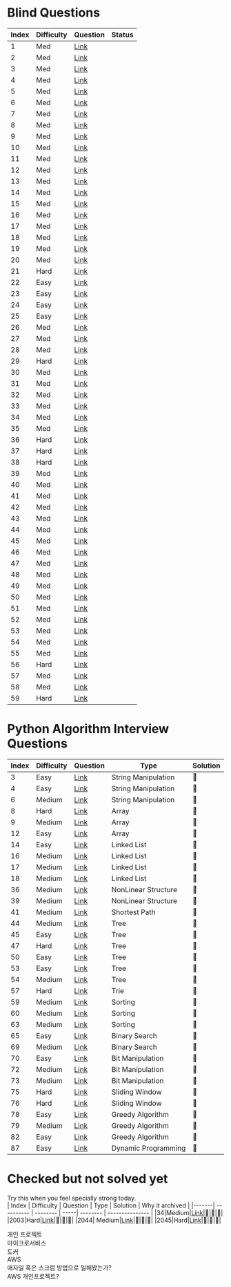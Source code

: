 # Blind Questions
| Index | Difficulty | Question | Status |
|-------| ---------- | -------- | -------- |
|  1  |   Med	| [Link](https://leetcode.com/problems/product-of-array-except-self/)| | 💭 |
|  2  |   Med	| [Link](https://leetcode.com/problems/maximum-product-subarray/)| | 💭 |
|  3  |   Med	| [Link](https://leetcode.com/problems/find-minimum-in-rotated-sorted-array/)| | 💭 |
|  4  |   Med	| [Link](https://leetcode.com/problems/search-in-rotated-sorted-array/)| | 💭 |
|  5  |   Med	| [Link](https://leetcode.com/problems/3sum/)| | 💭 |
|  6  |   Med	| [Link](https://leetcode.com/problems/container-with-most-water/)| | 💭 |
|  7  |   Med	| [Link](https://leetcode.com/problems/insert-interval/)| | 💭 |
|  8  |   Med	| [Link](https://leetcode.com/problems/merge-intervals/)| | 💭 |
|  9  |   Med	| [Link](https://leetcode.com/problems/non-overlapping-intervals/)| | 💭 |
|  10 |   Med	| [Link](https://leetcode.com/problems/meeting-rooms-ii/)| | 💭 |
|  11 |   Med	| [Link](https://leetcode.com/problems/set-matrix-zeroes/)| | 💭 |
|  12 |   Med	| [Link](https://leetcode.com/problems/spiral-matrix/)| | 💭 |
|  13 |   Med	| [Link](https://leetcode.com/problems/rotate-image/)| | 💭 |
|  14 |   Med	| [Link](https://leetcode.com/problems/word-search/)| | 💭 |
|  15 |   Med	| [Link](https://leetcode.com/problems/longest-substring-without-repeating-characters/)| | 💭 |
|  16 |   Med	| [Link](https://leetcode.com/problems/group-anagrams/)| | 💭 |
|  17 |   Med	| [Link](https://leetcode.com/problems/longest-palindromic-substring/)| | 💭 |
|  18 |   Med	| [Link](https://leetcode.com/problems/palindromic-substrings/)| | 💭 |
|  19 |   Med	| [Link](https://leetcode.com/problems/encode-and-decode-strings/)| | 💭 |
|  20 |   Med	| [Link](https://leetcode.com/problems/longest-repeating-character-replacement/)| | 💭 |
|  21 |   Hard	| [Link](https://leetcode.com/problems/minimum-window-substring/)| | 💭 |
|  22 |   Easy	| [Link](https://leetcode.com/problems/number-of-1-bits/)| | 💭 |
|  23 |   Easy	| [Link](https://leetcode.com/problems/counting-bits/)| | 💭 |
|  24 |   Easy	| [Link](https://leetcode.com/problems/missing-number/)| | 💭 |
|  25 |   Easy	| [Link](https://leetcode.com/problems/reverse-bits/)| | 💭 |
|  26 |   Med	| [Link](https://leetcode.com/problems/sum-of-two-integers/)| | 💭 |
|  27 |   Med	| [Link](https://leetcode.com/problems/remove-nth-node-from-end-of-list/)| | 💭 |
|  28 |   Med	| [Link](https://leetcode.com/problems/reorder-list/)| | 💭 |
|  29 |   Hard	| [Link](https://leetcode.com/problems/merge-k-sorted-lists/)| | 💭 |
|  30 |   Med	| [Link](https://leetcode.com/problems/binary-tree-level-order-traversal/)| | 💭 |
|  31 |   Med	| [Link](https://leetcode.com/problems/construct-binary-tree-from-preorder-and-inorder-traversal/)| | 💭 |
|  32 |   Med	| [Link](https://leetcode.com/problems/validate-binary-search-tree/)| | 💭 |
|  33 |   Med	| [Link](https://leetcode.com/problems/kth-smallest-element-in-a-bst/)| | 💭 |
|  34 |   Med	| [Link](https://leetcode.com/problems/implement-trie-prefix-tree/)| | 💭 |
|  35 |   Med	| [Link](https://leetcode.com/problems/add-and-search-word-data-structure-design/)| | 💭 |
|  36 |   Hard	| [Link](https://leetcode.com/problems/binary-tree-maximum-path-sum/)| | 💭 |
|  37 |   Hard	| [Link](https://leetcode.com/problems/serialize-and-deserialize-binary-tree/)| | 💭 |
|  38 |   Hard	| [Link](https://leetcode.com/problems/word-search-ii/)| | 💭 |
|  39 |   Med	| [Link](https://leetcode.com/problems/coin-change/)| | 💭 |
|  40 |   Med	| [Link](https://leetcode.com/problems/longest-increasing-subsequence/)| | 💭 |
|  41 |   Med	| [Link](https://leetcode.com/problems/longest-common-subsequence/)| | 💭 |
|  42 |   Med	| [Link](https://leetcode.com/problems/word-break/)| | 💭 |
|  43 |   Med	| [Link](https://leetcode.com/problems/combination-sum-iv/)| | 💭 |
|  44 |   Med	| [Link](https://leetcode.com/problems/house-robber/)| | 💭 |
|  45 |   Med	| [Link](https://leetcode.com/problems/house-robber-ii/)| | 💭 |
|  46 |   Med	| [Link](https://leetcode.com/problems/decode-ways/)| | 💭 |
|  47 |   Med	| [Link](https://leetcode.com/problems/unique-paths/)| | 💭 |
|  48 |   Med	| [Link](https://leetcode.com/problems/jump-game/)| | 💭 |
|  49 |   Med	| [Link](https://leetcode.com/problems/clone-graph/)| | 💭 |
|  50 |   Med	| [Link](https://leetcode.com/problems/course-schedule/)| | 💭 |
|  51 |   Med	| [Link](https://leetcode.com/problems/pacific-atlantic-water-flow/)| | 💭 |
|  52 |   Med	| [Link](https://leetcode.com/problems/number-of-islands/)| | 💭 |
|  53 |   Med	| [Link](https://leetcode.com/problems/longest-consecutive-sequence/)| | 💭 |
|  54 |   Med	| [Link](https://leetcode.com/problems/graph-valid-tree/)| | 💭 |
|  55 |   Med	| [Link](https://leetcode.com/problems/number-of-connected-components-in-an-undirected-graph/)| | 💭 |
|  56 |   Hard	| [Link](https://leetcode.com/problems/alien-dictionary/)| | 💭 |
|  57 |   Med	| [Link](https://leetcode.com/problems/top-k-frequent-elements/)| | 💭 |
|  58 |   Med	| [Link](https://leetcode.com/problems/merge-k-sorted-lists/)| | 💭 |
|  59 |   Hard	| [Link](https://leetcode.com/problems/find-median-from-data-stream/)| | 💭 |

# Python Algorithm Interview Questions  

| Index | Difficulty | Question | Type | Solution |
|-------| ---------- | -------- | -----| -------- |
|3      | Easy     |[Link](https://leetcode.com/problems/reorder-data-in-log-files/)| String Manipulation | 💭 |
|4      | Easy     |[Link](https://leetcode.com/problems/most-common-word/)| String Manipulation | 💭 |
|6      | Medium   |[Link](https://leetcode.com/problems/longest-palindromic-substring/)| String Manipulation | 💭 |
|8      | Hard     |[Link](https://leetcode.com/problems/trapping-rain-water/)| Array | 💭 |
|9      | Medium   |[Link](https://leetcode.com/problems/3sum/)| Array | 💭 |
|12     | Easy     |[Link](https://leetcode.com/problems/best-time-to-buy-and-sell-stock/)| Array | 💭 |
|14     | Easy     |[Link](https://leetcode.com/problems/merge-two-sorted-lists/)| Linked List | 💭 |
|16     | Medium   |[Link](https://leetcode.com/problems/add-two-numbers/)| Linked List | 💭 |
|17     | Medium   |[Link](https://leetcode.com/problems/swap-nodes-in-pairs/)| Linked List | 💭 |
|18     | Medium   |[Link](https://leetcode.com/problems/odd-even-linked-list/)| Linked List | 💭 |
|36     | Medium   |[Link](https://leetcode.com/problems/combination-sum/)| NonLinear Structure | 💭 |
|39     | Medium   |[Link](https://leetcode.com/problems/course-schedule/)| NonLinear Structure | 💭 |
|41     | Medium   |[Link](https://leetcode.com/problems/cheapest-flights-within-k-stops/)| Shortest Path | 💭 |
|44     | Medium   |[Link](https://leetcode.com/problems/longest-univalue-path/)| Tree | 💭 |
|45     | Easy     |[Link](https://leetcode.com/problems/invert-binary-tree/)| Tree | 💭 |
|47     | Hard     |[Link](https://leetcode.com/problems/serialize-and-deserialize-binary-tree/)| Tree | 💭 |
|50     | Easy     |[Link](https://leetcode.com/problems/convert-sorted-array-to-binary-search-tree/)| Tree | 💭 |
|53     | Easy     |[Link](https://leetcode.com/problems/minimum-distance-between-bst-nodes/)| Tree | 💭 |
|54     | Medium   |[Link](https://leetcode.com/problems/construct-binary-tree-from-preorder-and-inorder-traversal/)| Tree | 💭 |
|57     | Hard     |[Link](https://leetcode.com/problems/palindrome-pairs/)| Trie | 💭 |
|59     | Medium   |[Link](https://leetcode.com/problems/merge-intervals/)| Sorting | 💭 |
|60     | Medium   |[Link](https://leetcode.com/problems/insertion-sort-list/)| Sorting | 💭 |
|63     | Medium   |[Link](https://leetcode.com/problems/sort-colors/)| Sorting | 💭 |
|65     | Easy     |[Link](https://leetcode.com/problems/binary-search/)| Binary Search | 💭 |
|69     | Medium   |[Link](https://leetcode.com/problems/search-a-2d-matrix-ii/)| Binary Search | 💭 |
|70     | Easy     |[Link](https://leetcode.com/problems/single-number/)| Bit Manipulation | 💭 |
|72     | Medium   |[Link](https://leetcode.com/problems/sum-of-two-integers/)| Bit Manipulation | 💭 |
|73     | Medium   |[Link](https://leetcode.com/problems/utf-8-validation/)| Bit Manipulation | 💭 |
|75     | Hard     |[Link](https://leetcode.com/problems/sliding-window-maximum/)| Sliding Window | 💭 |
|76     | Hard     |[Link](https://leetcode.com/problems/minimum-window-substring/)| Sliding Window | 💭 |
|78     | Easy     |[Link](https://leetcode.com/problems/best-time-to-buy-and-sell-stock-ii/)| Greedy Algorithm | 💭 |
|79     | Medium   |[Link](https://leetcode.com/problems/queue-reconstruction-by-height/)| Greedy Algorithm | 💭 |
|82     | Easy     |[Link](https://leetcode.com/problems/assign-cookies/)| Greedy Algorithm | 💭 |
|87     | Easy     |[Link](https://leetcode.com/problems/climbing-stairs/)| Dynamic Programming | 💭 |


# Checked but not solved yet
Try this when you feel specially strong today.  
| Index | Difficulty | Question | Type | Solution | Why it archived |
|-------| ---------- | -------- | -----| -------- | --------------- |
|34|Medium|[Link](https://leetcode.com/problems/find-first-and-last-position-of-element-in-sorted-array/)|💭|💭|💭|
|2003|Hard|[Link](https://leetcode.com/problems/smallest-missing-genetic-value-in-each-subtree/)|💭|💭|💭|
|2044| Medium|[Link](https://leetcode.com/problems/count-number-of-maximum-bitwise-or-subsets/)|💭|💭|💭|
|2045|Hard|[Link](https://leetcode.com/problems/second-minimum-time-to-reach-destination/)|💭|💭|💭|

 
개인 프로젝트  
마이크로서비스   
도커  
AWS  
애자일 혹은 스크럼 방법으로 일해봤는가?  
AWS 개인프로젝트?  
